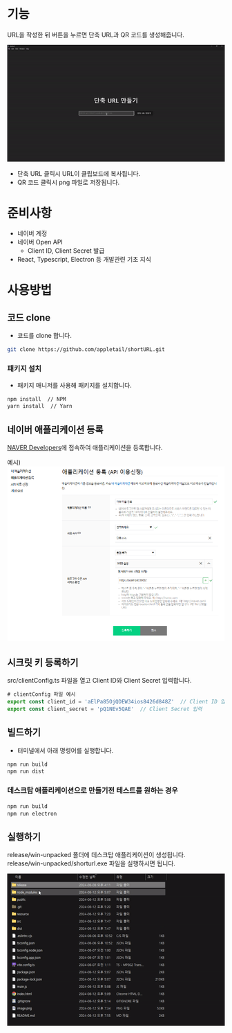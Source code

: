# 기능

URL을 작성한 뒤 버튼을 누르면 단축 URL과 QR 코드를 생성해줍니다.

![sample](resource/sample.gif)

- 단축 URL 클릭시 URL이 클립보드에 복사됩니다.
- QR 코드 클릭시 png 파일로 저장됩니다.

# 준비사항

- 네이버 계정
- 네이버 Open API
    - Client ID, Client Secret 발급
- React, Typescript, Electron 등 개발관련 기초 지식

# 사용방법

## 코드 clone

- 코드를 clone 합니다.

```bash
git clone https://github.com/appletail/shortURL.git
```

### 패키지 설치

- 패키지 매니저를 사용해 패키지를 설치합니다.

```bash
npm install  // NPM
yarn install  // Yarn
```

## 네이버 애플리케이션 등록

[NAVER Developers](https://developers.naver.com/)에 접속하여 애플리케이션을 등록합니다.  

예시)
![예시](resource/naver_application.png)

## 시크릿 키 등록하기

src/clientConfig.ts 파일을 열고 Client ID와 Client Secret 입력합니다.

```ts
# clientConfig 파일 예시
export const client_id = 'aElPa85OjQDEW34ios8426d848Z'  // Client ID 입력
export const client_secret = 'pQ1NEv5QAE'  // Client Secret 입력
```

## 빌드하기

- 터미널에서 아래 명령어를 실행합니다.

```bash
npm run build
npm run dist
```

### 데스크탑 애플리케이션으로 만들기전 테스트를 원하는 경우
```bash
npm run build
npm run electron
```

## 실행하기
release/win-unpacked 폴더에 데스크탑 애플리케이션이 생성됩니다.  
release/win-unpacked/shorturl.exe 파일을 실행하시면 됩니다.

![alt text](resource/open_exe.gif)